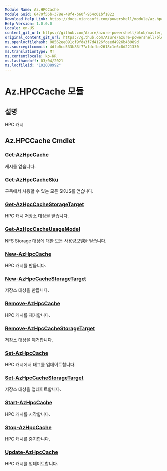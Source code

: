```yaml
---
Module Name: Az.HPCCache
Module Guid: 6470f56b-378e-48f4-b60f-954c01bf1822
Download Help Link: https://docs.microsoft.com/powershell/module/az.hpccache
Help Version: 1.0.0.0
Locale: en-US
content_git_url: https://github.com/Azure/azure-powershell/blob/master/src/HPCCache/HPCCache/help/Az.HPCCache.md
original_content_git_url: https://github.com/Azure/azure-powershell/blob/master/src/HPCCache/HPCCache/help/Az.HPCCache.md
ms.openlocfilehash: 08562ee091cf9fda3f7d4126fceed4926b43989d
ms.sourcegitcommit: 4dfb0cc533b83f77afdcfbe2618c1e6c8d221330
ms.translationtype: MT
ms.contentlocale: ko-KR
ms.lasthandoff: 03/04/2021
ms.locfileid: "102008992"
---
```

# Az.HPCCache 모듈
## 설명
HPC 캐시

## Az.HPCCache Cmdlet
### [Get-AzHpcCache](Get-AzHpcCache.md)
캐시를 얻습니다.

### [Get-AzHpcCacheSku](Get-AzHpcCacheSku.md)
구독에서 사용할 수 있는 모든 SKUS를 얻습니다.

### [Get-AzHpcCacheStorageTarget](Get-AzHpcCacheStorageTarget.md)
HPC 캐시 저장소 대상을 얻습니다.

### [Get-AzHpcCacheUsageModel](Get-AzHpcCacheUsageModel.md)
NFS Storage 대상에 대한 모든 사용량모델을 얻습니다.

### [New-AzHpcCache](New-AzHpcCache.md)
HPC 캐시를 만듭니다.

### [New-AzHpcCacheStorageTarget](New-AzHpcCacheStorageTarget.md)
저장소 대상을 만듭니다.

### [Remove-AzHpcCache](Remove-AzHpcCache.md)
HPC 캐시를 제거합니다.

### [Remove-AzHpcCacheStorageTarget](Remove-AzHpcCacheStorageTarget.md)
저장소 대상을 제거합니다.

### [Set-AzHpcCache](Set-AzHpcCache.md)
HPC 캐시에서 태그를 업데이트합니다.

### [Set-AzHpcCacheStorageTarget](Set-AzHpcCacheStorageTarget.md)
저장소 대상을 업데이트합니다.

### [Start-AzHpcCache](Start-AzHpcCache.md)
HPC 캐시를 시작합니다.

### [Stop-AzHpcCache](Stop-AzHpcCache.md)
HPC 캐시를 중지합니다.

### [Update-AzHpcCache](Update-AzHpcCache.md)
HPC 캐시를 업데이트합니다.

